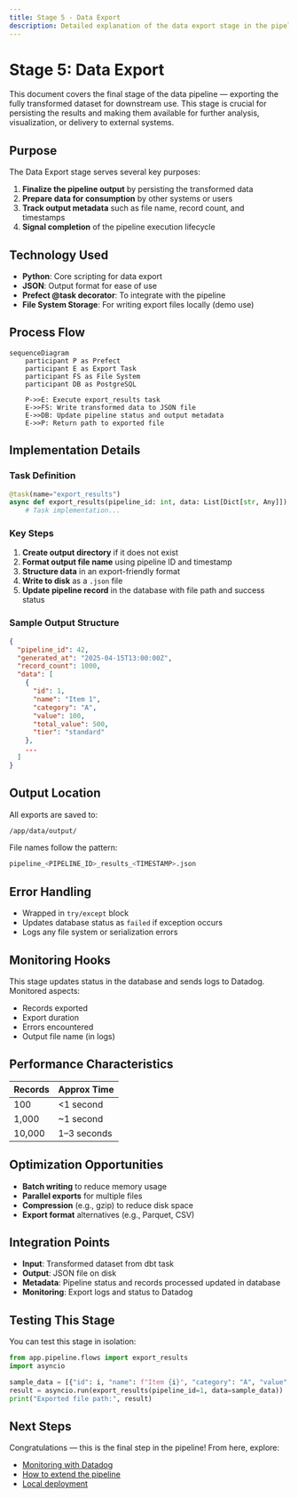 ```yaml
---
title: Stage 5 - Data Export
description: Detailed explanation of the data export stage in the pipeline
---
```


# Stage 5: Data Export

This document covers the final stage of the data pipeline — exporting the fully transformed dataset for downstream use. This stage is crucial for persisting the results and making them available for further analysis, visualization, or delivery to external systems.

## Purpose

The Data Export stage serves several key purposes:

1. **Finalize the pipeline output** by persisting the transformed data
2. **Prepare data for consumption** by other systems or users
3. **Track output metadata** such as file name, record count, and timestamps
4. **Signal completion** of the pipeline execution lifecycle

## Technology Used

- **Python**: Core scripting for data export
- **JSON**: Output format for ease of use
- **Prefect @task decorator**: To integrate with the pipeline
- **File System Storage**: For writing export files locally (demo use)

## Process Flow

```mermaid
sequenceDiagram
    participant P as Prefect
    participant E as Export Task
    participant FS as File System
    participant DB as PostgreSQL

    P->>E: Execute export_results task
    E->>FS: Write transformed data to JSON file
    E->>DB: Update pipeline status and output metadata
    E->>P: Return path to exported file
```

## Implementation Details

### Task Definition

```python
@task(name="export_results")
async def export_results(pipeline_id: int, data: List[Dict[str, Any]]) -> str:
    # Task implementation...
```

### Key Steps

1. **Create output directory** if it does not exist
2. **Format output file name** using pipeline ID and timestamp
3. **Structure data** in an export-friendly format
4. **Write to disk** as a `.json` file
5. **Update pipeline record** in the database with file path and success status

### Sample Output Structure

```json
{
  "pipeline_id": 42,
  "generated_at": "2025-04-15T13:00:00Z",
  "record_count": 1000,
  "data": [
    {
      "id": 1,
      "name": "Item 1",
      "category": "A",
      "value": 100,
      "total_value": 500,
      "tier": "standard"
    },
    ...
  ]
}
```

## Output Location

All exports are saved to:

```bash
/app/data/output/
```

File names follow the pattern:

```bash
pipeline_<PIPELINE_ID>_results_<TIMESTAMP>.json
```

## Error Handling

- Wrapped in `try/except` block
- Updates database status as `failed` if exception occurs
- Logs any file system or serialization errors

## Monitoring Hooks

This stage updates status in the database and sends logs to Datadog. Monitored aspects:

- Records exported
- Export duration
- Errors encountered
- Output file name (in logs)

## Performance Characteristics

| Records | Approx Time |
| ------- | ----------- |
| 100     | <1 second   |
| 1,000   | \~1 second  |
| 10,000  | 1–3 seconds |

## Optimization Opportunities

- **Batch writing** to reduce memory usage
- **Parallel exports** for multiple files
- **Compression** (e.g., gzip) to reduce disk space
- **Export format** alternatives (e.g., Parquet, CSV)

## Integration Points

- **Input**: Transformed dataset from dbt task
- **Output**: JSON file on disk
- **Metadata**: Pipeline status and records processed updated in database
- **Monitoring**: Export logs and status to Datadog

## Testing This Stage

You can test this stage in isolation:

```python
from app.pipeline.flows import export_results
import asyncio

sample_data = [{"id": i, "name": f"Item {i}", "category": "A", "value": 100, "quantity": 2, "total_value": 200} for i in range(10)]
result = asyncio.run(export_results(pipeline_id=1, data=sample_data))
print("Exported file path:", result)
```

## Next Steps

Congratulations — this is the final step in the pipeline! From here, explore:

- [Monitoring with Datadog](../technologies/datadog.md)
- [How to extend the pipeline](../tutorials/extending.md)
- [Local deployment](../deployments/local.md)
